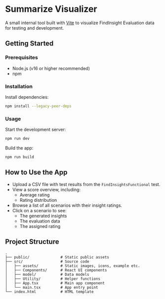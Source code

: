 # Summarize Visualizer

A small internal tool built with [Vite](https://vitejs.dev/) to visualize FindInsight Evaluation data for testing and development.

## Getting Started

### Prerequisites

- Node.js (v16 or higher recommended)
- npm

### Installation

Install dependencies:

```bash
npm install --legacy-peer-deps
```

### Usage

Start the development server:

```bash
npm run dev
```

Build the app:

```bash
npm run build
```
## How to Use the App

- Upload a CSV file with test results from the `FindInsightsFunctional` test.
- View a score overview, including:
  - Average rating
  - Rating distribution
- Browse a list of all scenarios with their insight ratings.
- Click on a scenario to see:
  - The generated insights
  - The evaluation data
  - The assigned rating


## Project Structure

```
.
├── public/              # Static public assets
├── src/                 # Source code
│   ├── assets/          # Static images, icons, example etc.
│   ├── Components/      # React UI components
│   ├── model/           # Data models
│   ├── Utility/         # Helper functions
│   ├── App.tsx          # Main app component
│   └── main.tsx         # App entry point
└── index.html           # HTML template

```

